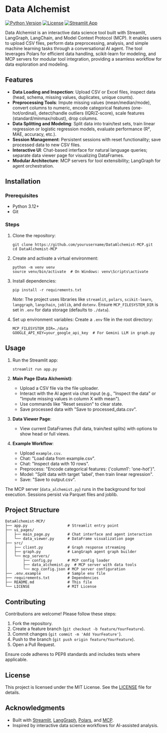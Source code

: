 # Data Alchemist

[![Python Version](https://img.shields.io/badge/python-3.12-blue.svg)](https://www.python.org/downloads/release/python-3120/)
[![License](https://img.shields.io/badge/license-MIT-green.svg)](LICENSE)
[![Streamlit App](https://img.shields.io/badge/Streamlit-App-red.svg)](https://streamlit.io/)

Data Alchemist is an interactive data science tool built with Streamlit, LangGraph, LangChain, and Model Context Protocol (MCP). It enables users to upload CSV files, perform data preprocessing, analysis, and simple machine learning tasks through a conversational AI agent. The tool leverages Polars for efficient data handling, scikit-learn for modeling, and MCP servers for modular tool integration, providing a seamless workflow for data exploration and modeling.

## Features

- **Data Loading and Inspection**: Upload CSV or Excel files, inspect data (head, schema, missing values, duplicates, unique counts).
- **Preprocessing Tools**: Impute missing values (mean/median/mode), convert columns to numeric, encode categorical features (one-hot/ordinal), detect/handle outliers (IQR/Z-score), scale features (standard/minmax/robust), drop columns.
- **Data Splitting and Modeling**: Split data into train/test sets, train linear regression or logistic regression models, evaluate performance (R², MAE, accuracy, etc.).
- **Session Management**: Persistent sessions with reset functionality; save processed data to new CSV files.
- **Interactive UI**: Chat-based interface for natural language queries; separate data viewer page for visualizing DataFrames.
- **Modular Architecture**: MCP servers for tool extensibility; LangGraph for agent orchestration.

## Installation

### Prerequisites
- Python 3.12+
- Git

### Steps
1. Clone the repository:
   ```
   git clone https://github.com/yourusername/DataAlchemist-MCP.git
   cd DataAlchemist-MCP
   ```

2. Create and activate a virtual environment:
   ```
   python -m venv venv
   source venv/bin/activate  # On Windows: venv\Scripts\activate
   ```

3. Install dependencies:
   ```
   pip install -r requirements.txt
   ```

   *Note*: The project uses libraries like `streamlit`, `polars`, `scikit-learn`, `langgraph`, `langchain`, `joblib`, and `dotenv`. Ensure `MCP_FILESYSTEM_DIR` is set in `.env` for data storage (defaults to `./data`).

4. Set up environment variables:
   Create a `.env` file in the root directory:
   ```
   MCP_FILESYSTEM_DIR=./data
   GOOGLE_API_KEY=your_google_api_key  # For Gemini LLM in graph.py
   ```

## Usage

1. Run the Streamlit app:
   ```
   streamlit run app.py
   ```

2. **Main Page (Data Alchemist)**:
   - Upload a CSV file via the file uploader.
   - Interact with the AI agent via chat input (e.g., "Inspect the data" or "Impute missing values in column X with mean").
   - Use commands like "Reset session" to clear state.
   - Save processed data with "Save to processed_data.csv".

3. **Data Viewer Page**:
   - View current DataFrames (full data, train/test splits) with options to show head or full views.

4. **Example Workflow**:
   - Upload `example.csv`.
   - Chat: "Load data from example.csv".
   - Chat: "Inspect data with 10 rows".
   - Preprocess: "Encode categorical features: {'column1': 'one-hot'}".
   - Model: "Split data with target 'label', then train linear regression".
   - Save: "Save to output.csv".

The MCP server (`data_alchemist.py`) runs in the background for tool execution. Sessions persist via Parquet files and joblib.

## Project Structure

```
DataAlchemist-MCP/
├── app.py                  # Streamlit entry point
├── ui_pages/
│   ├── main_page.py        # Chat interface and agent interaction
│   └── data_viewer.py      # DataFrame visualization page
├── src/
│   ├── client.py           # Graph response streaming
│   ├── graph.py            # LangGraph agent graph builder
│   └── mcp_servers/
│       ├── config.py       # MCP config loader
│       ├── data_alchemist.py  # MCP server with data tools
│       └── mcp_config.json # MCP server configuration
├── .env.example            # Sample env file
├── requirements.txt        # Dependencies
├── README.md               # This file
└── LICENSE                 # MIT License
```

## Contributing

Contributions are welcome! Please follow these steps:
1. Fork the repository.
2. Create a feature branch (`git checkout -b feature/YourFeature`).
3. Commit changes (`git commit -m 'Add YourFeature'`).
4. Push to the branch (`git push origin feature/YourFeature`).
5. Open a Pull Request.

Ensure code adheres to PEP8 standards and includes tests where applicable.

## License

This project is licensed under the MIT License. See the [LICENSE](LICENSE) file for details.

## Acknowledgments

- Built with [Streamlit](https://streamlit.io/), [LangGraph](https://langchain-ai.github.io/langgraph/), [Polars](https://pola.rs/), and [MCP](https://modelcontextprotocol.io/introduction).
- Inspired by interactive data science workflows for AI-assisted analysis.
